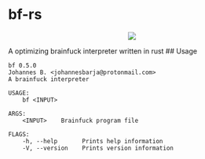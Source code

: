# bf-rs
<p align="center">
	<a href="https://opensource.org/licenses/MPL-2.0"><img src="https://img.shields.io/badge/License-MPL%202.0-brightgreen.svg"></a>
</p>
A optimizing brainfuck interpreter written in rust
## Usage

```
bf 0.5.0
Johannes B. <johannesbarja@protonmail.com>
A brainfuck interpreter

USAGE:
    bf <INPUT>

ARGS:
    <INPUT>    Brainfuck program file

FLAGS:
    -h, --help       Prints help information
    -V, --version    Prints version information
```
